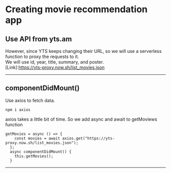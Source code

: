 # Creating movie recommendation app

## Use API from yts.am

However, since YTS keeps changing their URL, so we will use a serverless function to proxy the requests to it.  
We will use id, year, title, summary, and poster.  
[Link]:https://yts-proxy.now.sh/list_movies.json

---

## componentDidMount()

Use axios to fetch data.

```
npm i axios
```

axios takes a little bit of time. So we add async and await to getMoviews function

```
getMovies = async () => {
    const movies = await axios.get("https://yts-proxy.now.sh/list_movies.json");
  };
  async componentDidMount() {
    this.getMovies();
  }
```

---
